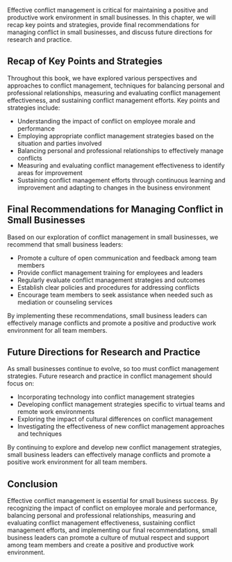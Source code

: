 
Effective conflict management is critical for maintaining a positive and productive work environment in small businesses. In this chapter, we will recap key points and strategies, provide final recommendations for managing conflict in small businesses, and discuss future directions for research and practice.

Recap of Key Points and Strategies
----------------------------------

Throughout this book, we have explored various perspectives and approaches to conflict management, techniques for balancing personal and professional relationships, measuring and evaluating conflict management effectiveness, and sustaining conflict management efforts. Key points and strategies include:

* Understanding the impact of conflict on employee morale and performance
* Employing appropriate conflict management strategies based on the situation and parties involved
* Balancing personal and professional relationships to effectively manage conflicts
* Measuring and evaluating conflict management effectiveness to identify areas for improvement
* Sustaining conflict management efforts through continuous learning and improvement and adapting to changes in the business environment

Final Recommendations for Managing Conflict in Small Businesses
---------------------------------------------------------------

Based on our exploration of conflict management in small businesses, we recommend that small business leaders:

* Promote a culture of open communication and feedback among team members
* Provide conflict management training for employees and leaders
* Regularly evaluate conflict management strategies and outcomes
* Establish clear policies and procedures for addressing conflicts
* Encourage team members to seek assistance when needed such as mediation or counseling services

By implementing these recommendations, small business leaders can effectively manage conflicts and promote a positive and productive work environment for all team members.

Future Directions for Research and Practice
-------------------------------------------

As small businesses continue to evolve, so too must conflict management strategies. Future research and practice in conflict management should focus on:

* Incorporating technology into conflict management strategies
* Developing conflict management strategies specific to virtual teams and remote work environments
* Exploring the impact of cultural differences on conflict management
* Investigating the effectiveness of new conflict management approaches and techniques

By continuing to explore and develop new conflict management strategies, small business leaders can effectively manage conflicts and promote a positive work environment for all team members.

Conclusion
----------

Effective conflict management is essential for small business success. By recognizing the impact of conflict on employee morale and performance, balancing personal and professional relationships, measuring and evaluating conflict management effectiveness, sustaining conflict management efforts, and implementing our final recommendations, small business leaders can promote a culture of mutual respect and support among team members and create a positive and productive work environment.
